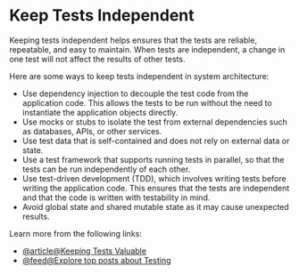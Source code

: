 # Keep Tests Independent

Keeping tests independent helps ensures that the tests are reliable, repeatable, and easy to maintain. When tests are independent, a change in one test will not affect the results of other tests.

Here are some ways to keep tests independent in system architecture:

- Use dependency injection to decouple the test code from the application code. This allows the tests to be run without the need to instantiate the application objects directly.
- Use mocks or stubs to isolate the test from external dependencies such as databases, APIs, or other services.
- Use test data that is self-contained and does not rely on external data or state.
- Use a test framework that supports running tests in parallel, so that the tests can be run independently of each other.
- Use test-driven development (TDD), which involves writing tests before writing the application code. This ensures that the tests are independent and that the code is written with testability in mind.
- Avoid global state and shared mutable state as it may cause unexpected results.

Learn more from the following links:

- [@article@Keeping Tests Valuable](https://www.checklyhq.com/learn/headless/valuable-tests/)
- [@feed@Explore top posts about Testing](https://app.daily.dev/tags/testing?ref=roadmapsh)
